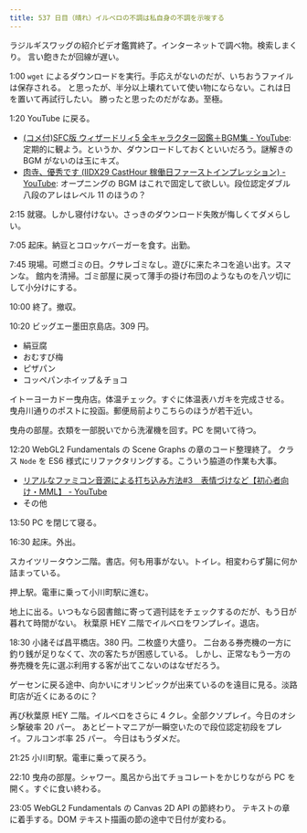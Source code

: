 ```yaml
---
title: 537 日目（晴れ）イルベロの不調は私自身の不調を示唆する
---
```


ラジルギスワッグの紹介ビデオ鑑賞終了。インターネットで調べ物。検索しまくり。
言い飽きたが回線が遅い。

1:00 `wget` によるダウンロードを実行。手応えがないのだが、いちおうファイルは保存される。
と思ったが、半分以上壊れていて使い物にならない。これは日を置いて再試行したい。
勝ったと思ったのだがなあ。至極。

1:20 YouTube に戻る。

* [(コメ付)SFC版 ウィザードリィ5 全キャラクター図鑑＋BGM集 - YouTube](https://www.youtube.com/watch?v=RWgW1Smqgko):
  定期的に観よう。というか、ダウンロードしておくといいだろう。謎解きの BGM がないのは玉にキズ。
* [肉寺、優秀です (IIDX29 CastHour 稼働日ファーストインプレッション) - YouTube](https://www.youtube.com/watch?v=IsYINqvmsj8):
  オープニングの BGM はこれで固定して欲しい。段位認定ダブル八段のアレはレベル 11 のほうの？

2:15 就寝。しかし寝付けない。さっきのダウンロード失敗が悔しくてダメらしい。

7:05 起床。納豆とコロッケバーガーを食す。出勤。

7:45 現場。可燃ゴミの日。クサレゴミなし。遊びに来たネコを追い出す。スマンな。
館内を清掃。ゴミ部屋に戻って薄手の掛け布団のようなものを八ツ切にして小分けにする。

10:00 終了。撤収。

10:20 ビッグエー墨田京島店。309 円。

* 絹豆腐
* おむすび梅
* ピザパン
* コッペパンホイップ＆チョコ

イトーヨーカドー曳舟店。体温チェック。すぐに体温表ハガキを完成させる。
曳舟川通りのポストに投函。郵便局前よりこちらのほうが若干近い。

曳舟の部屋。衣類を一部脱いでから洗濯機を回す。PC を開いて待つ。

12:20 WebGL2 Fundamentals の Scene Graphs の章のコード整理終了。
クラス `Node` を ES6 様式にリファクタリングする。こういう脇道の作業も大事。

* [リアルなファミコン音源による打ち込み方法&#x23;3　表情づけなど【初心者向け・MML】 - YouTube](https://www.youtube.com/watch?v=KgC1bMeEFhI)
* その他

13:50 PC を閉じて寝る。

16:30 起床。外出。

スカイツリータウン二階。書店。何も用事がない。トイレ。相変わらず腸に何か詰まっている。

押上駅。電車に乗って小川町駅に進む。

地上に出る。いつもなら図書館に寄って週刊誌をチェックするのだが、もう日が暮れて時間がない。
秋葉原 HEY 二階でイルベロをワンプレイ。退店。

18:30 小諸そば昌平橋店。380 円。二枚盛り大盛り。
二台ある券売機の一方に釣り銭が足りなくて、次の客たちが困惑している。
しかし、正常なもう一方の券売機を先に選ぶ利用する客が出てこないのはなぜだろう。

ゲーセンに戻る途中、向かいにオリンピックが出来ているのを遠目に見る。淡路町店が近くにあるのに？

再び秋葉原 HEY 二階。イルベロをさらに 4 クレ。全部クソプレイ。今日のオシシ撃破率 20 パー。
あとビートマニアが一瞬空いたので段位認定初段をプレイ。フルコンボ率 25 パー。
今日はもうダメだ。

21:25 小川町駅。電車に乗って戻ろう。

22:10 曳舟の部屋。シャワー。風呂から出てチョコレートをかじりながら PC を開く。すぐに食い終わる。

23:05 WebGL2 Fundamentals の Canvas 2D API の節終わり。
テキストの章に着手する。DOM テキスト描画の節の途中で日付が変わる。
